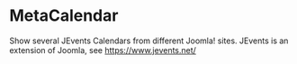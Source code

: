 # MetaCalendar
Show several JEvents Calendars from different Joomla! sites. JEvents is an extension of Joomla, see https://www.jevents.net/
